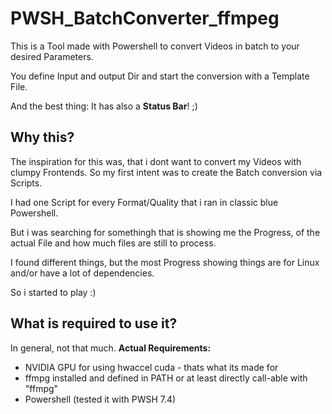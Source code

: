 # PWSH_BatchConverter_ffmpeg
This is a Tool made with Powershell to convert Videos in batch to your desired Parameters.

You define Input and output Dir and start the conversion with a Template File.

And the best thing: It has also a **Status Bar**! ;)

## Why this?
The inspiration for this was, that i dont want to convert my Videos with clumpy Frontends.
So my first intent was to create the Batch conversion via Scripts.

I had one Script for every Format/Quality that i ran in classic blue Powershell.

But i was searching for somethingh that is showing me the Progress, of the actual File and how much files are still to process.

I found different things, but the most Progress showing things are for Linux and/or have a lot of dependencies.

So i started to play :)

## What is required to use it?
In general, not that much.
**Actual Requirements:**
- NVIDIA GPU for using hwaccel cuda - thats what its made for
- ffmpg installed and defined in PATH or at least directly call-able with "ffmpg"
- Powershell (tested it with PWSH 7.4)